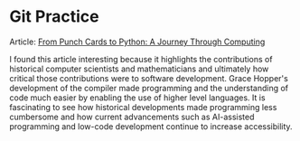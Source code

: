 # Git Practice
Article: [From Punch Cards to Python: A Journey Through Computing](https://spectrum.ieee.org/from-punch-cards-to-python)

I found this article interesting because it highlights the contributions of historical computer scientists and mathematicians and ultimately how
critical those contributions were to software development. Grace Hopper's development of the compiler made programming and the understanding of 
code much easier by enabling the use of higher level languages. It is fascinating to see how historical developments made programming less 
cumbersome and how current advancements such as AI-assisted programming and low-code development continue to increase accessibility.

